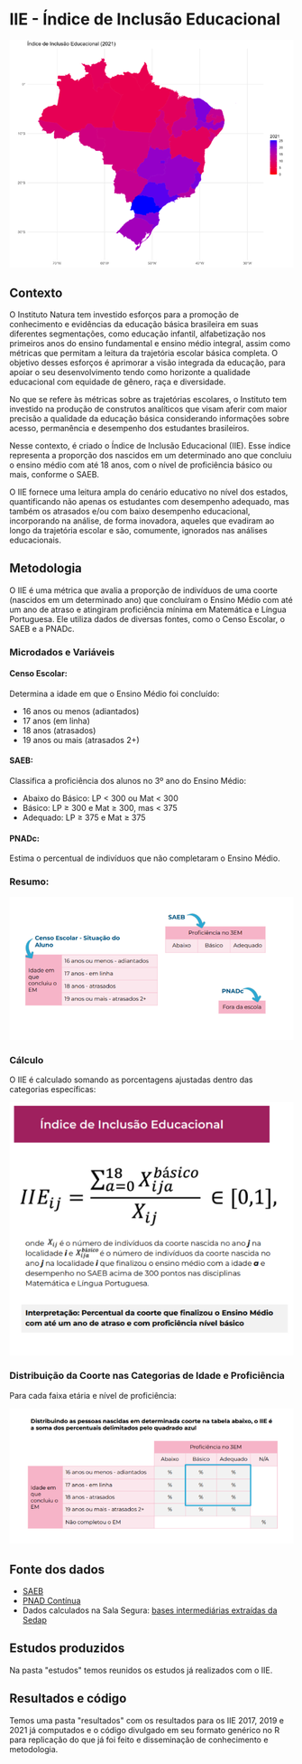 # IIE - Índice de Inclusão Educacional

![Mapa IIE 2021](imgs/mapa_iie_2021.png)

## Contexto

O Instituto Natura tem investido esforços para a promoção de conhecimento e evidências da educação básica brasileira em suas diferentes segmentações, como educação infantil, alfabetização nos primeiros anos do ensino fundamental e ensino médio integral, assim como métricas que permitam a leitura da trajetória escolar básica completa. O objetivo desses esforços é aprimorar a visão integrada da educação, para apoiar o seu desenvolvimento tendo como horizonte a qualidade educacional com equidade de gênero, raça e diversidade.

No que se refere às métricas sobre as trajetórias escolares, o Instituto tem investido na produção de construtos analíticos que visam aferir com maior precisão a qualidade da educação básica considerando informações sobre acesso, permanência e desempenho dos estudantes brasileiros.

Nesse contexto, é criado o Índice de Inclusão Educacional (IIE). Esse índice representa a proporção dos nascidos em um determinado ano que concluiu o ensino médio com até 18 anos, com o nível de proficiência básico ou mais, conforme o SAEB.

O IIE fornece uma leitura ampla do cenário educativo no nível dos estados, quantificando não apenas os estudantes com desempenho adequado, mas também os atrasados e/ou com baixo desempenho educacional, incorporando na análise, de forma inovadora, aqueles que evadiram ao longo da trajetória escolar e são, comumente, ignorados nas análises educacionais.


## Metodologia

O IIE é uma métrica que avalia a proporção de indivíduos de uma coorte (nascidos em um determinado ano) que concluíram o Ensino Médio com até um ano de atraso e atingiram proficiência mínima em Matemática e Língua Portuguesa. Ele utiliza dados de diversas fontes, como o Censo Escolar, o SAEB e a PNADc.

### Microdados e Variáveis

#### Censo Escolar:

Determina a idade em que o Ensino Médio foi concluído:
* 16 anos ou menos (adiantados)
* 17 anos (em linha)
* 18 anos (atrasados)
* 19 anos ou mais (atrasados 2+)

#### SAEB:

Classifica a proficiência dos alunos no 3º ano do Ensino Médio:
* Abaixo do Básico: LP < 300 ou Mat < 300
* Básico: LP ≥ 300 e Mat ≥ 300, mas < 375
* Adequado: LP ≥ 375 e Mat ≥ 375

#### PNADc:

Estima o percentual de indivíduos que não completaram o Ensino Médio.

### Resumo:

![Fluxo das Bases](imgs/fluxo_bases.png)


### Cálculo
O IIE é calculado somando as porcentagens ajustadas dentro das categorias específicas:

![Cálculo do IIE](imgs/calculo.png)

### Distribuição da Coorte nas Categorias de Idade e Proficiência
Para cada faixa etária e nível de proficiência:

![Tabela de Distribuição](imgs/tabela.png)


## Fonte dos dados
* [SAEB](https://www.gov.br/inep/pt-br/acesso-a-informacao/dados-abertos/microdados/saeb)
* [PNAD Contínua](https://www.ibge.gov.br/estatisticas/sociais/trabalho/17270-pnad-continua.html)
* Dados calculados na Sala Segura: [bases intermediárias extraídas da Sedap](./bases%20intermediárias%20extraídas%20da%20Sedap)

## Estudos produzidos

Na pasta "estudos" temos reunidos os estudos já realizados com o IIE.

## Resultados e código

Temos uma pasta "resultados" com os resultados para os IIE 2017, 2019 e 2021 já computados e o código divulgado em seu formato genérico no R para replicação do que já foi feito e disseminação de conhecimento e metodologia.




